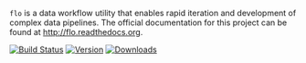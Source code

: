 `flo` is a data workflow utility that enables rapid iteration and
development of complex data pipelines. The official documentation for
this project can be found at http://flo.readthedocs.org.

[![Build Status](https://travis-ci.org/deanmalmgren/flo.svg?branch=master)](https://travis-ci.org/deanmalmgren/flo) [![Version](https://pypip.in/v/flo/badge.png)](https://warehouse.python.org/project/flo/) [![Downloads](https://pypip.in/d/flo/badge.png)](https://warehouse.python.org/project/flo/) 

